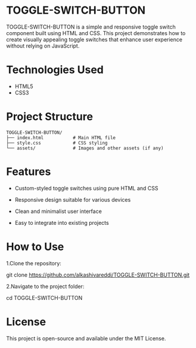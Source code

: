 # TOGGLE-SWITCH-BUTTON
TOGGLE-SWITCH-BUTTON is a simple and responsive toggle switch component built using HTML and CSS. This project demonstrates how to create visually appealing toggle switches that enhance user experience without relying on JavaScript.
# Technologies Used

- HTML5
- CSS3

 # Project Structure
```
TOGGLE-SWITCH-BUTTON/
├── index.html           # Main HTML file
├── style.css            # CSS styling
└── assets/              # Images and other assets (if any)
```
# Features
- Custom-styled toggle switches using pure HTML and CSS

- Responsive design suitable for various devices

- Clean and minimalist user interface

- Easy to integrate into existing projects

# How to Use
1.Clone the repository:

git clone https://github.com/alkashivareddi/TOGGLE-SWITCH-BUTTON.git

2.Navigate to the project folder:

cd TOGGLE-SWITCH-BUTTON
# License
This project is open-source and available under the MIT License.



